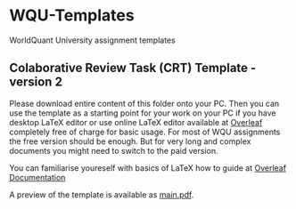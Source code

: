 # WQU-Templates
WorldQuant University assignment templates


## Colaborative Review Task (CRT) Template - version 2

Please download entire content of this folder onto your PC. Then you can use the template as a starting point for your work on your PC if you have desktop LaTeX editor or use online LaTeX editor available at [Overleaf](https://www.overleaf.com) completely free of charge for basic usage. For most of WQU assignments the free version should be enough. But for very long and complex documents you might need to switch to the paid version.

You can familiarise youreself with basics of LaTeX how to guide at [Overleaf Documentation](https://www.overleaf.com/learn)

A preview of the template is available as [main.pdf](main.pdf).
